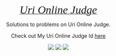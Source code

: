 <p align="center">
	<a href="https://www.urionlinejudge.com.br/judge/es/profile/84898">
		<i style="font-size: 30px; font-family: algerian">Uri Online Judge</i>
	</a>
</p>
<p align="center">
    Solutions to problems on Uri Online Judge.
</p>
<p align="center">
	Check out My Uri Online Judge Id <a href="">here</a>
</p>
<p align="center">
	<img src="https://img.shields.io/badge/Problems%20Solved-192-brightgreen.svg">
	<img src="https://img.shields.io/badge/Language-C++-blue.svg">
	<img src="https://img.shields.io/badge/Latest%20Update-24/06/2017-brightgreen.svg">
</p>